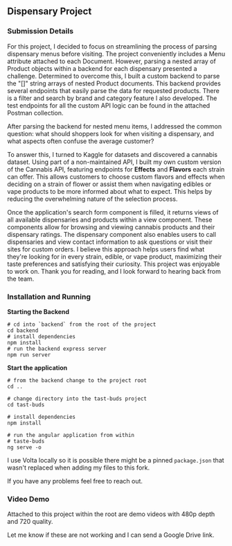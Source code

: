 ## Dispensary Project

### Submission Details

For this project, I decided to focus on streamlining the process of parsing dispensary menus before visiting. The project conveniently includes a Menu attribute attached to each Document. However, parsing a nested array of Product objects within a backend for each dispensary presented a challenge.
Determined to overcome this, I built a custom backend to parse the "[]" string arrays of nested Product documents. This backend provides several endpoints that easily parse the data for requested products. There is a filter and search by brand and category feature I also developed. The test endpoints for all the custom API logic can be found in the attached Postman collection.

After parsing the backend for nested menu items, I addressed the common question: what should shoppers look for when visiting a dispensary, and what aspects often confuse the average customer?

To answer this, I turned to Kaggle for datasets and discovered a cannabis dataset. Using part of a non-maintained API, I built my own custom version of the Cannabis API, featuring endpoints for **Effects** and **Flavors** each strain can offer. This allows customers to choose custom flavors and effects when deciding on a strain of flower or assist them when navigating edibles or vape products to be more informed about what to expect. This helps by reducing the overwhelming nature of the selection process.

Once the application's search form component is filled, it returns views of all available dispensaries and products within a view component. These components allow for browsing and viewing cannabis products and their dispensary ratings. The dispensary component also enables users to call dispensaries and view contact information to ask questions or visit their sites for custom orders.
I believe this approach helps users find what they're looking for in every strain, edible, or vape product, maximizing their taste preferences and satisfying their curiosity.
This project was enjoyable to work on. Thank you for reading, and I look forward to hearing back from the team.

### Installation and Running

**Starting the Backend**

```shell
# cd into `backend` from the root of the project
cd backend
# install dependencies
npm install
# run the backend express server
npm run server
```

**Start the application**

```shell
# from the backend change to the project root
cd ..

# change directory into the tast-buds project
cd tast-buds

# install dependencies
npm install

# run the angular application from within
# taste-buds
ng serve -o
```

I use Volta locally so it is possible there might be a pinned `package.json` that wasn't replaced when adding my files to this fork.

If you have any problems feel free to reach out.

### Video Demo

Attached to this project within the root are demo videos with 480p depth and 720 quality.

Let me know if these are not working and I can send a Google Drive link.
